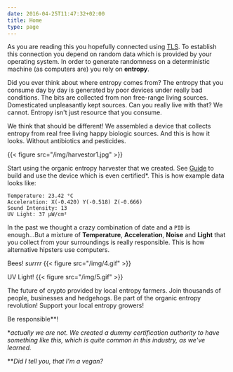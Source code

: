 ```yaml
---
date: 2016-04-25T11:47:32+02:00
title: Home
type: page
---
```


As you are reading this you hopefully connected using
[TLS](https://en.wikipedia.org/wiki/Transport_Layer_Security). To
establish this connection you depend on random data which is provided by
your operating system. In order to generate randomness on a deterministic
machine (as computers are) you rely on **entropy**.

Did you ever think about where entropy comes from? The entropy that you
consume day by day is generated by poor devices under
really bad conditions. The bits are collected from non free-range living
sources. Domesticated unpleasantly kept sources. Can you really live with
that? We cannot. Entropy isn't just resource that you consume.

We think that should be different! We assembled a device that collects
entropy from real free living happy biologic sources. And this is how it
looks. Without antibiotics and pesticides.

{{< figure src="/img/harvestor1.jpg" >}}

Start using the organic entropy harvester that we created. See
[Guide](/guide) to build and use the device which
is even certified*. This is how example data looks like:

```
Temperature: 23.42 °C
Acceleration: X(-0.420) Y(-0.518) Z(-0.666)
Sound Intensity: 13
UV Light: 37 µW/cm²
```

In the past we thought a crazy combination of date and a `PID` is
enough...But a mixture of **Temperature**, **Acceleration**, **Noise** and
**Light** that you collect from your surroundings is really responsible.
This is how alternative hipsters use computers.


Bees! *surrrr*
{{< figure src="/img/4.gif" >}}

UV Light!
{{< figure src="/img/5.gif" >}}

The future of crypto provided by local
entropy farmers. Join thousands of people, businesses and hedgehogs.
Be part of the organic entropy revolution! Support your local entropy
growers!

Be responsible**!

\**actually we are not. We created a dummy certification authority to have
something like this, which is quite common in this industry, as we've
learned.*

\*\**Did I tell you, that I'm a vegan?*
